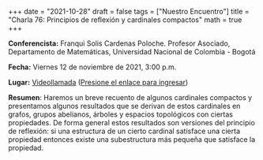 +++
date      = "2021-10-28"
draft     = false
tags      = ["Nuestro Encuentro"]
title     = "Charla 76:  Principios de reflexión y cardinales compactos"
math      = true
+++

**Conferencista:**  Franqui Solis Cardenas Poloche.  Profesor Asociado, Departamento de Matemáticas, Universidad Nacional de Colombia - Bogotá

**Fecha:** Viernes 12 de noviembre de 2021, 3:00 p.m.

**Lugar:** [Videollamada](https://meet.google.com/izy-pzig-pbf)  ([Presione el enlace para ingresar](https://meet.google.com/izy-pzig-pbf))

**Resumen**: Haremos un breve recuento de algunos cardinales compactos y presentamos algunos resultados que se derivan de estos cardinales en  grafos, grupos abelianos, árboles y espacios topológicos  con ciertas propiedades. De forma general estos resultados son versiones del principio de reflexión: si una estructura de un cierto cardinal satisface una cierta propiedad entonces existe una subestructura más pequeña que satisface la propiedad. 
